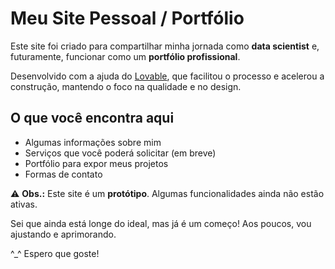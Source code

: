 # Meu Site Pessoal / Portfólio

Este site foi criado para compartilhar minha jornada como **data scientist** e, 
futuramente, funcionar como um **portfólio profissional**.

Desenvolvido com a ajuda do [Lovable](https://lovable.dev/), que facilitou o processo 
e acelerou a construção, mantendo o foco na qualidade e no design.

## O que você encontra aqui

- Algumas informações sobre mim
- Serviços que você poderá solicitar (em breve)
- Portfólio para expor meus projetos
- Formas de contato

⚠️ **Obs.:** Este site é um **protótipo**.
Algumas funcionalidades ainda não estão ativas.

Sei que ainda está longe do ideal, mas já é um começo! 
Aos poucos, vou ajustando e aprimorando.

^_^ Espero que goste!
